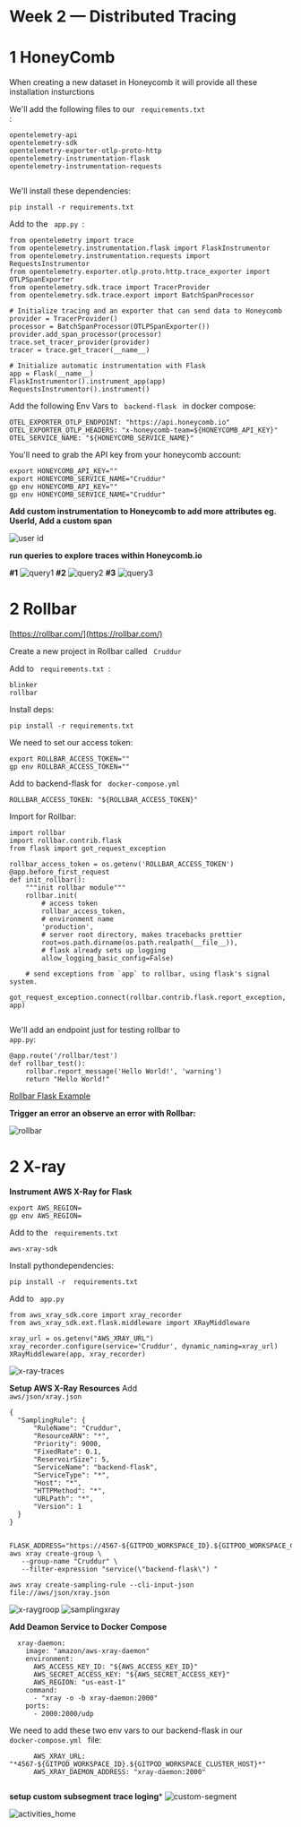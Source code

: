 # Week 2 — Distributed Tracing

# 1 HoneyComb

When creating a new dataset in Honeycomb it will provide all these installation insturctions

We'll add the following files to our <code> requirements.txt </code>:
  
```
opentelemetry-api 
opentelemetry-sdk 
opentelemetry-exporter-otlp-proto-http 
opentelemetry-instrumentation-flask 
opentelemetry-instrumentation-requests
  
```
We'll install these dependencies:

```
pip install -r requirements.txt
```
Add to the <code> app.py </code>:
 
```
from opentelemetry import trace
from opentelemetry.instrumentation.flask import FlaskInstrumentor
from opentelemetry.instrumentation.requests import RequestsInstrumentor
from opentelemetry.exporter.otlp.proto.http.trace_exporter import OTLPSpanExporter
from opentelemetry.sdk.trace import TracerProvider
from opentelemetry.sdk.trace.export import BatchSpanProcessor
```
```
# Initialize tracing and an exporter that can send data to Honeycomb
provider = TracerProvider()
processor = BatchSpanProcessor(OTLPSpanExporter())
provider.add_span_processor(processor)
trace.set_tracer_provider(provider)
tracer = trace.get_tracer(__name__)
```
```
# Initialize automatic instrumentation with Flask
app = Flask(__name__)
FlaskInstrumentor().instrument_app(app)
RequestsInstrumentor().instrument()

```
Add the following Env Vars to <code> backend-flask </code> in docker compose:
```
OTEL_EXPORTER_OTLP_ENDPOINT: "https://api.honeycomb.io"
OTEL_EXPORTER_OTLP_HEADERS: "x-honeycomb-team=${HONEYCOMB_API_KEY}"
OTEL_SERVICE_NAME: "${HONEYCOMB_SERVICE_NAME}"
```
You'll need to grab the API key from your honeycomb account:

```
export HONEYCOMB_API_KEY=""
export HONEYCOMB_SERVICE_NAME="Cruddur"
gp env HONEYCOMB_API_KEY=""
gp env HONEYCOMB_SERVICE_NAME="Cruddur"
```
**Add custom instrumentation to Honeycomb to add more attributes eg. UserId, Add a custom span**

![user id](https://user-images.githubusercontent.com/100797221/222235904-53bf78f1-6e72-40ad-a9f7-2467a2d59314.png)

**run queries to explore traces within Honeycomb.io**

**#1**
![query1](https://user-images.githubusercontent.com/100797221/222235966-cf6962de-850f-415d-8131-c020abbfc6fd.png)
**#2**
![query2](https://user-images.githubusercontent.com/100797221/222235994-a02beeb1-e721-4371-847f-b91e982ef3c6.png)
**#3**
![query3](https://user-images.githubusercontent.com/100797221/222236001-e1f7dbc5-9de4-4fec-a800-2b4b10087719.png)



# 2 Rollbar
[https://rollbar.com/](https://rollbar.com/)

Create a new project in Rollbar called <code> Cruddur </code>

Add to <code> requirements.txt </code>:

```
blinker
rollbar
```
Install deps:

```
pip install -r requirements.txt
```
We need to set our access token:
```
export ROLLBAR_ACCESS_TOKEN=""
gp env ROLLBAR_ACCESS_TOKEN=""
```
Add to backend-flask for <code> docker-compose.yml </code>
```
ROLLBAR_ACCESS_TOKEN: "${ROLLBAR_ACCESS_TOKEN}"
```
Import for Rollbar:
```
import rollbar
import rollbar.contrib.flask
from flask import got_request_exception

```

```
rollbar_access_token = os.getenv('ROLLBAR_ACCESS_TOKEN')
@app.before_first_request
def init_rollbar():
    """init rollbar module"""
    rollbar.init(
        # access token
        rollbar_access_token,
        # environment name
        'production',
        # server root directory, makes tracebacks prettier
        root=os.path.dirname(os.path.realpath(__file__)),
        # flask already sets up logging
        allow_logging_basic_config=False)

    # send exceptions from `app` to rollbar, using flask's signal system.
    got_request_exception.connect(rollbar.contrib.flask.report_exception, app)
		
```
We'll add an endpoint just for testing rollbar to <code> app.py</code>:
```
@app.route('/rollbar/test')
def rollbar_test():
    rollbar.report_message('Hello World!', 'warning')
    return "Hello World!"

```

[Rollbar Flask Example](https://github.com/rollbar/rollbar-flask-example/blob/master/hello.py)

 
**Trigger an error an observe an error with Rollbar:**

![rollbar](https://user-images.githubusercontent.com/100797221/222237339-71e9691b-123b-4a1c-84a9-62e4c34a2e58.png)

# 2 X-ray

**Instrument AWS X-Ray for Flask**
```
export AWS_REGION=
gp env AWS_REGION=
```

Add to the <code>  requirements.txt </code>
```
aws-xray-sdk

```

Install pythondependencies:
```
pip install -r  requirements.txt
```

Add to <code> app.py </code>
```
from aws_xray_sdk.core import xray_recorder
from aws_xray_sdk.ext.flask.middleware import XRayMiddleware

xray_url = os.getenv("AWS_XRAY_URL")
xray_recorder.configure(service='Cruddur', dynamic_naming=xray_url)
XRayMiddleware(app, xray_recorder)
```

![x-ray-traces](https://user-images.githubusercontent.com/100797221/222680759-a05cdd47-933d-446d-8e54-bd65080070a4.png)

**Setup AWS X-Ray Resources**
Add <code> aws/json/xray.json </code>
```
{
  "SamplingRule": {
      "RuleName": "Cruddur",
      "ResourceARN": "*",
      "Priority": 9000,
      "FixedRate": 0.1,
      "ReservoirSize": 5,
      "ServiceName": "backend-flask",
      "ServiceType": "*",
      "Host": "*",
      "HTTPMethod": "*",
      "URLPath": "*",
      "Version": 1
  }
}
```

```

FLASK_ADDRESS="https://4567-${GITPOD_WORKSPACE_ID}.${GITPOD_WORKSPACE_CLUSTER_HOST}"
aws xray create-group \
   --group-name "Cruddur" \
   --filter-expression "service(\"backend-flask\") "
```
```
aws xray create-sampling-rule --cli-input-json file://aws/json/xray.json
```
![x-raygroop](https://user-images.githubusercontent.com/100797221/222681111-fc7919cd-458b-42e9-9ef7-f70e9d7b890d.png)
![samplingxray](https://user-images.githubusercontent.com/100797221/222681124-e2dd68fe-0649-49f5-b006-f56b6d4f5982.png)


**Add Deamon Service to Docker Compose**
```
  xray-daemon:
    image: "amazon/aws-xray-daemon"
    environment:
      AWS_ACCESS_KEY_ID: "${AWS_ACCESS_KEY_ID}"
      AWS_SECRET_ACCESS_KEY: "${AWS_SECRET_ACCESS_KEY}"
      AWS_REGION: "us-east-1"
    command:
      - "xray -o -b xray-daemon:2000"
    ports:
      - 2000:2000/udp
```
We need to add these two env vars to our backend-flask in our <code > docker-compose.yml </code> file:
```
      AWS_XRAY_URL: "*4567-${GITPOD_WORKSPACE_ID}.${GITPOD_WORKSPACE_CLUSTER_HOST}*"
      AWS_XRAY_DAEMON_ADDRESS: "xray-daemon:2000"
      
 ```
 
 
 

 
 
 **setup custom subsegment trace loging***
 ![custom-segment](https://user-images.githubusercontent.com/100797221/222680584-9a4ef0ea-f455-4d8f-b0d0-553a310f2dfb.png)
     
![activities_home](https://user-images.githubusercontent.com/100797221/222681170-157009ef-5180-46dd-979d-99ee90b0afb1.png)
